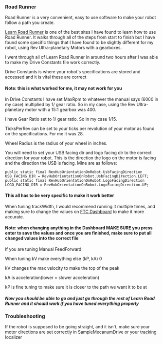 ### Road Runner

Road Runner is a very convenient, easy to use software to make your robot follow a path you create.

[Learn Road Runner][lrr] is one of the best sites I have found to learn how to use Road Runner.
It walks through all of the steps from start to finish but I have found some specific things that I have found to be slightly different for my robot, using Rev Ultra-planetary Motors with a gearboxes.

I went through all of Learn Road Runner in around two hours after I was able to make my Drive Constants file work correctly.

Drive Constants is where your robot's specifications are stored and accessed and it is vital these are correct

#### Note: this is what worked for me, it may not work for you

In Drive Constants I have set MaxRpm to whatever the manual says (6000 in my case) multiplied by 1/ gear ratio. So in my case, using the Rev Ultra-planetary motor with a 15:1 gearbox was 400.

I have Gear Ratio set to 1/ gear ratio. So in my case 1/15.

TicksPerRev can be set to your ticks per revolution of your motor as found on the specifications. For me it was 28.

Wheel Radius is the radius of your wheel in inches.

You will need to set your USB facing dir and logo facing dir to the correct direction for your robot. This is the direction the logo on the motor is facing and the direction the USB is facing. Mine are as follows: 

```
public static final RevHubOrientationOnRobot.UsbFacingDirection USB_FACING_DIR = RevHubOrientationOnRobot.UsbFacingDirection.LEFT;
public static final RevHubOrientationOnRobot.LogoFacingDirection LOGO_FACING_DIR = RevHubOrientationOnRobot.LogoFacingDirection.UP; 
```

#### This all has to be very specific to make it work better

When tuning trackWidth, I would recommend running it multiple times, and making sure to change the values on [FTC Dashboard][dash] to make it more accurate.

#### Note: when changing anything in the Dashboard MAKE SURE you press enter to save the values and once you are finished, make sure to put all changed values into the correct file

If you are tuning Manual FeedForward:

When tuning kV make everything else (kP, kA) 0

kV changes the max velocity to make the top of the peak

kA is acceleration(lower = slower acceleration)

kP is fine tuning to make sure it is closer to the path we want it to be at

##### Now you should be able to go and just go through the rest of Learn Road Runner and it should work if you have tuned everything properly

### Troubleshooting

If the robot is supposed to be going straight, and it isn't, make sure your motor directions are set correctly in SampleMecanumDrive or your tracking localizer


[rhc]:https://docs.revrobotics.com/rev-hardware-client/getting-started/installation-instructions
[ftcpage]: https://github.com/FIRST-Tech-Challenge/FtcRobotController
[user]: https://github.com/GramGra07
[team]: https://github.com/WindsorHSRobotics/Team_Resources
[rev]: https://www.revrobotics.com/
[clineuser]: https://github.com/stcline
[aslink]: https://developer.android.com/studio
[ggl]: https://www.google.com/
[lop]: https://github.com/FIRST-Tech-Challenge/FtcRobotController/blob/master/FtcRobotController/src/main/java/org/firstinspires/ftc/robotcontroller/external/samples/BasicOpMode_Linear.java
[cuser]: https://github.com/ctimmons25
[juser]: https://github.com/JohnMayfield
[buser]: https://github.com/sangerb19
[gm0]: https://gm0.org/en/latest/
[lib]: https://www.firstinspires.org/resource-library/ftc/game-and-season-info
[web]: https://gist.github.com/jagrosh/5b1761213e33fc5b54ec7f6379034a22
[mlguide]: https://ftc-docs.firstinspires.org/ftc_ml/
[ml]: https://ftc-ml.firstinspires.org/
[mlset]: https://ftc-docs.firstinspires.org/ftc_ml/logging_on/logging-on.html#adding-students-to-your-teams-ftc-ml-workspace
[tfodweb]: https://github.com/FIRST-Tech-Challenge/FtcRobotController/blob/master/FtcRobotController/src/main/java/org/firstinspires/ftc/robotcontroller/external/samples/ConceptTensorFlowObjectDetectionWebcam.java
[vu]: https://developer.vuforia.com/license-manager
[3D]: https://docs.google.com/presentation/d/1MeLkA9mCI4vZMiejlqMZpAhZvbV2ThvSf6oZBzhQGdo/edit?usp=sharing
[qm]: https://gm0.org/en/latest/docs/software/tutorials/mecanum-drive.html
[qt]: https://docs.revrobotics.com/kickoff-concepts/freight-frenzy-2021-2022/programming-teleoperated
[bb]: https://www.firstinspires.org/sites/default/files/uploads/resource_library/ftc/blocks-programming-guide.pdf
[page]: https://gramgra07.github.io/WHS-FTC-GramGra07-Code_Training_Module/
[repo]: https://github.com/GramGra07/WHS-FTC-GramGra07-Code_Training_Module/blob/main/README.md
[feed]: https://gramgra07.github.io/CTMWeb/
[eocv]: https://github.com/OpenFTC/EasyOpenCV
[hsv]: https://i.stack.imgur.com/gyuw4.png
[lrr]: https://learnroadrunner.com/#frequently-asked-questions
[dash]: http://192.168.43.1:8080/dash

[fork]: /images/fork.png
[gitcommit]: /images/gitCommit.png
[commit]: /images/commit.png
[push]: /images/push.png
[pull]: /images/pull.png
[run]: /images/run.png
[setting]: /images/settings.png
[beTele]: /examples/exampleTeleOpBlank
[feTele]: /examples/exampleTeleOpFull
[beAuto]: /examples/exampleAutoBlank.txt
[feAuto]: /examples/exampleAutoFull.txt
[code]: /images/code.png
[zip]: /images/zip.png
[vcs]: /images/vcs.png
[step1]: /images/step1.png
[step2]: /images/step2.png
[step3]: /images/step3.png
[step4]: /images/step4.png
[step5]: /images/step5.png
[step6]: /images/step6.png
[file]: /images/file.png
[open]: /images/open.png
[new]: /images/new.png
[import]: /examples/import.txt
[eDemo]: /examples/RobotAutoDriveByEncoder_Linear.txt
[color]: /examples/SensorColor.txt
[IMU]: /examples/SensorBNO055IMU.txt

[cP]: /coding.md
[mlP]: /autonomous/machineLearning.md
[gbP]: /basics/githubBasics.md
[laP]: /.etc/linksAndAcknowledgements.md
[eP]: /autonomous/encoders.md
[hP]: /README.md
[rr]: /autonomous/roadRunner.md
[cv]: /autonomous/openCV.md
[pidf]: /advanced/PIDF.md
[sm]: /autonomous/StateMachine.md